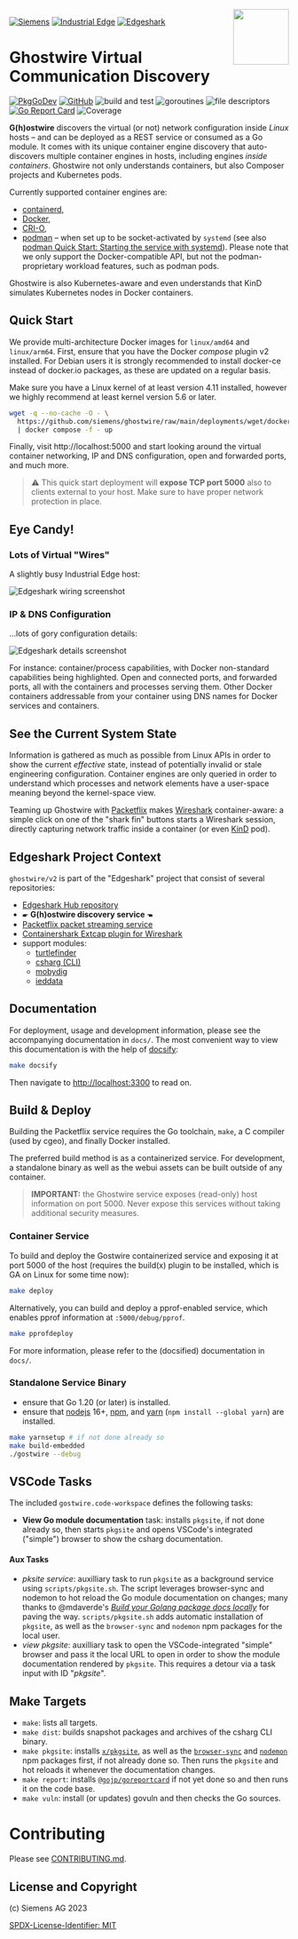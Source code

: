 <img align="right" width="100" height="100" src="media/gostwire-mascot-darklight-150x150.png" style="padding: 0 0 1ex 0.8em">

[![Siemens](https://img.shields.io/badge/github-siemens-009999?logo=github)](https://github.com/siemens)
[![Industrial Edge](https://img.shields.io/badge/github-industrial%20edge-e39537?logo=github)](https://github.com/industrial-edge)
[![Edgeshark](https://img.shields.io/badge/github-Edgeshark-003751?logo=github)](https://github.com/siemens/edgeshark)

# Ghostwire Virtual Communication Discovery

[![PkgGoDev](https://pkg.go.dev/badge/github.com/siemens/ghostwire/v2)](https://pkg.go.dev/github.com/siemens/ghostwire/v2)
[![GitHub](https://img.shields.io/github/license/siemens/ghostwire)](https://img.shields.io/github/license/siemens/ghostwire)
![build and test](https://github.com/siemens/ghostwire/workflows/build%20and%20test/badge.svg?branch=main)
![goroutines](https://img.shields.io/badge/go%20routines-not%20leaking-success)
![file descriptors](https://img.shields.io/badge/file%20descriptors-not%20leaking-success)
[![Go Report Card](https://goreportcard.com/badge/github.com/siemens/ghostwire/v2)](https://goreportcard.com/report/github.com/siemens/ghostwire/v2)
![Coverage](https://img.shields.io/badge/Coverage-72.6%25-yellow)

**G(h)ostwire** discovers the virtual (or not) network configuration inside
_Linux_ hosts – and can be deployed as a REST service or consumed as a Go
module. It comes with its unique container engine discovery that auto-discovers
multiple container engines in hosts, including engines _inside containers_.
Ghostwire not only understands containers, but also Composer projects and
Kubernetes pods.

Currently supported container engines are:
- [containerd](https://containerd.io), 
- [Docker](https://docker.com),
- [CRI-O](https://cri-o.io),
- [podman](https://podman.io) – when set up to be socket-activated by `systemd`
  (see also [podman Quick Start: Starting the service with
  systemd](https://github.com/containers/podman/blob/main/pkg/bindings/README.md#quick-start)).
  Please note that we only support the Docker-compatible API, but not the
  podman-proprietary workload features, such as podman pods.

Ghostwire is also Kubernetes-aware and even understands that KinD simulates
Kubernetes nodes in Docker containers.

## Quick Start

We provide multi-architecture Docker images for `linux/amd64` and `linux/arm64`.
First, ensure that you have the Docker _compose_ plugin v2 installed. For Debian
users it is strongly recommended to install docker-ce instead of docker.io
packages, as these are updated on a regular basis.

Make sure you have a Linux kernel of at least version 4.11 installed, however we
highly recommend at least kernel version 5.6 or later.

```bash
wget -q --no-cache -O - \
  https://github.com/siemens/ghostwire/raw/main/deployments/wget/docker-compose.yaml \
  | docker compose -f - up
```

Finally, visit http://localhost:5000 and start looking around the virtual
container networking, IP and DNS configuration, open and forwarded ports, and
much more.

> ⚠ This quick start deployment will **expose TCP port 5000** also to clients
> external to your host. Make sure to have proper network protection in place.

## Eye Candy!

### Lots of Virtual "Wires"

A slightly busy Industrial Edge host:

![Edgeshark wiring screenshot](media/edgeshark%20screenshot.png)

### IP & DNS Configuration

...lots of gory configuration details:

![Edgeshark details screenshot](media/edgeshark%20screenshot%20details.png)

For instance: container/process capabilities, with Docker non-standard
capabilities being highlighted. Open and connected ports, and forwarded ports,
all with the containers and processes serving them. Other Docker containers
addressable from your container using DNS names for Docker services and
containers.

## See the Current System State

Information is gathered as much as possible from Linux APIs in order to show the
current _effective_ state, instead of potentially invalid or stale engineering
configuration. Container engines are only queried in order to understand which
processes and network elements have a user-space meaning beyond the kernel-space
view.

Teaming up Ghostwire with [Packetflix](https://github.com/siemens/packetflix)
makes [Wireshark](https://www.wireshark.org/) container-aware: a simple click on
one of the "shark fin" buttons starts a Wireshark session, directly capturing
network traffic inside a container (or even [KinD](https://kind.sigs.k8s.io/)
pod).

## Edgeshark Project Context

`ghostwire/v2` is part of the "Edgeshark" project that consist of several
repositories:
- [Edgeshark Hub repository](https://github.com/siemens/edgeshark)
- 🖝 **G(h)ostwire discovery service** 🖜
- [Packetflix packet streaming service](https://github.com/siemens/packetflix)
- [Containershark Extcap plugin for
  Wireshark](https://github.com/siemens/cshargextcap)
- support modules:
  - [turtlefinder](https://github.com/siemens/turtlefinder)
  - [csharg (CLI)](https://github.com/siemens/csharg)
  - [mobydig](https://github.com/siemens/mobydig)
  - [ieddata](https://github.com/siemens/ieddata)

## Documentation

For deployment, usage and development information, please see the accompanying
documentation in `docs/`. The most convenient way to view this documentation is
with the help of [docsify](https://docsify.js.org/):

```bash
make docsify
```

Then navigate to [http://localhost:3300](http://localhost:3300) to read on.

## Build & Deploy

Building the Packetflix service requires the Go toolchain, `make`, a C compiler
(used by cgeo), and finally Docker installed.

The preferred build method is as a containerized service. For development, a
standalone binary as well as the webui assets can be built outside of any
container.

> **IMPORTANT:** the Ghostwire service exposes (read-only) host information on
> port 5000. Never expose this services without taking additional security
> measures.

### Container Service

To build and deploy the Gostwire containerized service and exposing it at port
5000 of the host (requires the build(x) plugin to be installed, which is GA on
Linux for some time now):

```bash
make deploy
```

Alternatively, you can build and deploy a pprof-enabled service, which enables
pprof information at `:5000/debug/pprof`.

```bash
make pprofdeploy
```

For more information, please refer to the (docsified) documentation in `docs/`.

### Standalone Service Binary

- ensure that Go 1.20 (or later) is installed.
- ensure that [nodejs](https://nodejs.org/en/) 16+,
  [npm](https://docs.npmjs.com/downloading-and-installing-node-js-and-npm), and
  [yarn](https://classic.yarnpkg.com/en/docs/install/#debian-stable) (`npm
  install --global yarn`) are installed.

```bash
make yarnsetup # if not done already so
make build-embedded
./gostwire --debug
```

## VSCode Tasks

The included `gostwire.code-workspace` defines the following tasks:

- **View Go module documentation** task: installs `pkgsite`, if not done already
  so, then starts `pkgsite` and opens VSCode's integrated ("simple") browser to
  show the csharg documentation.

#### Aux Tasks

- _pksite service_: auxilliary task to run `pkgsite` as a background service
  using `scripts/pkgsite.sh`. The script leverages browser-sync and nodemon to
  hot reload the Go module documentation on changes; many thanks to @mdaverde's
  [_Build your Golang package docs
  locally_](https://mdaverde.com/posts/golang-local-docs) for paving the way.
  `scripts/pkgsite.sh` adds automatic installation of `pkgsite`, as well as the
  `browser-sync` and `nodemon` npm packages for the local user.
- _view pkgsite_: auxilliary task to open the VSCode-integrated "simple" browser
  and pass it the local URL to open in order to show the module documentation
  rendered by `pkgsite`. This requires a detour via a task input with ID
  "_pkgsite_".

## Make Targets

- `make`: lists all targets.
- `make dist`: builds snapshot packages and archives of the csharg CLI binary.
- `make pkgsite`: installs [`x/pkgsite`](golang.org/x/pkgsite/cmd/pkgsite), as
  well as the [`browser-sync`](https://www.npmjs.com/package/browser-sync) and
  [`nodemon`](https://www.npmjs.com/package/nodemon) npm packages first, if not
  already done so. Then runs the `pkgsite` and hot reloads it whenever the
  documentation changes.
- `make report`: installs
  [`@gojp/goreportcard`](https://github.com/gojp/goreportcard) if not yet done
  so and then runs it on the code base.
- `make vuln`: install (or updates) govuln and then checks the Go sources.

# Contributing

Please see [CONTRIBUTING.md](CONTRIBUTING.md).

## License and Copyright

(c) Siemens AG 2023

[SPDX-License-Identifier: MIT](LICENSE)
